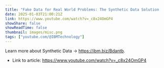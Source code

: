 ```yaml
---
title: "Fake Data for Real World Problems: The Synthetic Data Solution #datascience #deeplearning #ai"
date: 2025-01-03T21:00:21Z
link: https://www.youtube.com/watch?v=_c8x24OmGP4
showShare: false
showReadTime: false
thumbnail: images/misc.png
tags: ["youtube.com/@IBMTechnology"]
---
```

Learn more about Synthetic Data → https://ibm.biz/Bdantb.

- Link to article: https://www.youtube.com/watch?v=_c8x24OmGP4